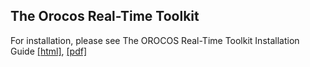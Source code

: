
## The Orocos Real-Time Toolkit

For installation, please see The OROCOS Real-Time Toolkit Installation Guide [[html]](https://orocos-toolchain.github.io/rtt/toolchain-2.9/xml/orocos-installation.html), [[pdf]](https://orocos-toolchain.github.io/rtt/toolchain-2.9/xml/orocos-installation.pdf)
